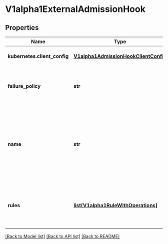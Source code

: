 # V1alpha1ExternalAdmissionHook

## Properties
Name | Type | Description | Notes
------------ | ------------- | ------------- | -------------
**kubernetes.client_config** | [**V1alpha1AdmissionHookClientConfig**](V1alpha1AdmissionHookClientConfig.md) | ClientConfig defines how to communicate with the hook. Required | 
**failure_policy** | **str** | FailurePolicy defines how unrecognized errors from the admission endpoint are handled - allowed values are Ignore or Fail. Defaults to Ignore. | [optional] 
**name** | **str** | The name of the external admission webhook. Name should be fully qualified, e.g., imagepolicy.kubernetes.io, where \&quot;imagepolicy\&quot; is the name of the webhook, and kubernetes.io is the name of the organization. Required. | 
**rules** | [**list[V1alpha1RuleWithOperations]**](V1alpha1RuleWithOperations.md) | Rules describes what operations on what resources/subresources the webhook cares about. The webhook cares about an operation if it matches _any_ Rule. | [optional] 

[[Back to Model list]](../README.md#documentation-for-models) [[Back to API list]](../README.md#documentation-for-api-endpoints) [[Back to README]](../README.md)


